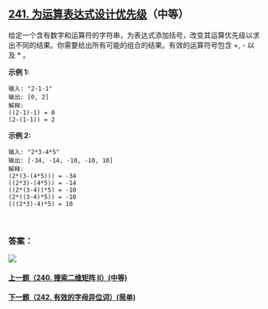 ## [241. 为运算表达式设计优先级](https://leetcode-cn.com/problems/different-ways-to-add-parentheses/)（中等）

给定一个含有数字和运算符的字符串，为表达式添加括号，改变其运算优先级以求出不同的结果。你需要给出所有可能的组合的结果。有效的运算符号包含 +, - 以及 * 。

**示例 1:**

```
输入: "2-1-1"
输出: [0, 2]
解释: 
((2-1)-1) = 0 
(2-(1-1)) = 2
```

**示例 2:**

```
输入: "2*3-4*5"
输出: [-34, -14, -10, -10, 10]
解释: 
(2*(3-(4*5))) = -34 
((2*3)-(4*5)) = -14 
((2*(3-4))*5) = -10 
(2*((3-4)*5)) = -10 
(((2*3)-4)*5) = 10
```

<br/>

### 答案：











![](https://img-blog.csdnimg.cn/20200807155236311.png)

#### [上一题（240. 搜索二维矩阵 II）(中等)](https://github.com/sdwwld/leetCode/blob/master/src/main/java/com/wld/java/leetcode/leetCode0240.md)

#### [下一题（242. 有效的字母异位词）(简单)](https://github.com/sdwwld/leetCode/blob/master/src/main/java/com/wld/java/leetcode/leetCode0242.md)